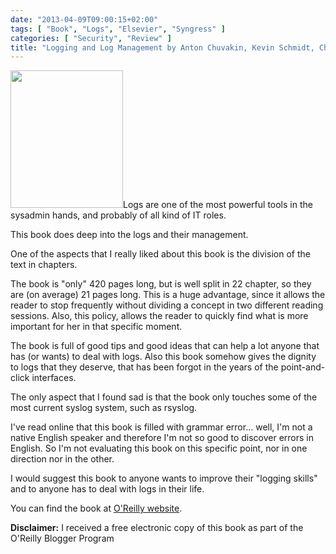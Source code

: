 ```yaml
---
date: "2013-04-09T09:00:15+02:00"
tags: [ "Book", "Logs", "Elsevier", "Syngress" ]
categories: [ "Security", "Review" ]
title: "Logging and Log Management by Anton Chuvakin, Kevin Schmidt, Chris Phillips (Elsevier/Syngress)"
---
```

<img class="alignleft" alt="" src="http://akamaicovers.oreilly.com/images/9781597496360/cat.gif" width="180" height="220" />Logs are one of the most powerful tools in the sysadmin hands, and probably of all kind of IT roles.

This book does deep into the logs and their management.

One of the aspects that I really liked about this book is the division of the text in chapters.

The book is "only" 420 pages long, but is well split in 22 chapter, so they are (on average) 21 pages long. This is a huge advantage, since it allows the reader to stop frequently without dividing a concept in two different reading sessions. Also, this policy, allows the reader to quickly find what is more important for her in that specific moment.

The book is full of good tips and good ideas that can help a lot anyone that has (or wants) to deal with logs. Also this book somehow gives the dignity to logs that they deserve, that has been forgot in the years of the point-and-click interfaces.

The only aspect that I found sad is that the book only touches some of the most current syslog system, such as rsyslog.

I've read online that this book is filled with grammar error... well, I'm not a native English speaker and therefore I'm not so good to discover errors in English. So I'm not evaluating this book on this specific point, nor in one direction nor in the other.

I would suggest this book to anyone wants to improve their "logging skills" and to anyone has to deal with logs in their life.

You can find the book at [O'Reilly website](http://shop.oreilly.com/product/9781597496353.do).

**Disclaimer:** I received a free electronic copy of this book as part of the O'Reilly Blogger Program
